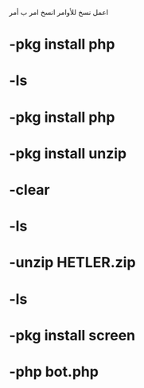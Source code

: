 اعمل نسخ للأوامر انسخ امر ب أمر
# -pkg install php
# -ls
# -pkg install php
# -pkg install unzip
# -clear
# -ls
# -unzip HETLER.zip
# -ls
# -pkg install screen
# -php bot.php

